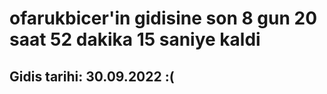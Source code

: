 # ofarukbicer'in gidisine son 8 gun 20 saat 52 dakika 15 saniye kaldi

## Gidis tarihi: 30.09.2022 :(